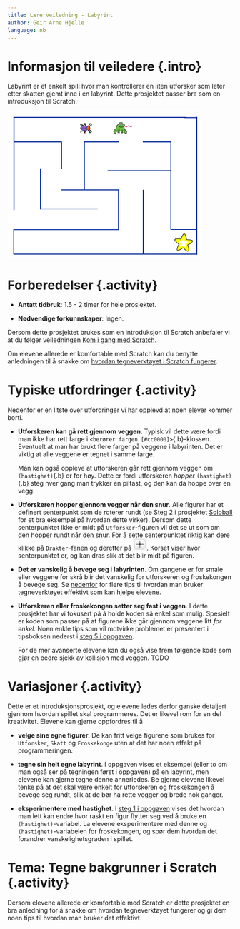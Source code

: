 ```yaml
---
title: Lærerveiledning - Labyrint
author: Geir Arne Hjelle
language: nb
---
```


# Informasjon til veiledere {.intro}

Labyrint er et enkelt spill hvor man kontrollerer en liten utforsker
som leter etter skatten gjemt inne i en labyrint. Dette prosjektet
passer bra som en introduksjon til Scratch.

![](labyrint.png)

# Forberedelser {.activity}

+ __Antatt tidbruk__: 1.5 - 2 timer for hele prosjektet.

+ __Nødvendige forkunnskaper__: Ingen.

Dersom dette prosjektet brukes som en introduksjon til Scratch
anbefaler vi at du følger veiledningen
[Kom i gang med Scratch](../guides/kom_i_gang_med_scratch.html).

Om elevene allerede er komfortable med Scratch kan du benytte
anledningen til å snakke om
[hvordan tegneverktøyet i Scratch fungerer](#tema-tegne-bakgrunner-i-scratch).

# Typiske utfordringer {.activity}

Nedenfor er en litste over utfordringer vi har opplevd at noen elever
kommer borti.

+ __Utforskeren kan gå rett gjennom veggen__. Typisk vil dette være
  fordi man ikke har rett farge i `<berører fargen [#cc0000]>`{.b}-klossen.
  Eventuelt at man har brukt flere farger på veggene i labyrinten. Det er
  viktig at alle veggene er tegnet i samme farge.

  Man kan også oppleve at utforskeren går rett gjennom veggen om
  `(hastighet)`{.b} er for høy. Dette er fordi utforskeren _hopper_
  `(hastighet)`{.b} steg hver gang man trykker en piltast, og den kan
  da hoppe over en vegg.

+ __Utforskeren hopper gjennom vegger når den snur__. Alle figurer har
  et definert senterpunkt som de roterer rundt (se Steg 2 i prosjektet
  [Soloball](../solo_ball/soloball.html) for et bra eksempel på hvordan
  dette virker). Dersom dette senterpunktet ikke er midt på
  `Utforsker`-figuren vil det se ut som om den hopper rundt når den
  snur. For å sette senterpunktet riktig kan dere klikke på
  `Drakter`-fanen og deretter på
  ![Velg senterpunkt](../bilder/velg_senterpunkt.png). Korset viser
  hvor senterpunktet er, og kan dras slik at det blir midt på figuren.

+ __Det er vanskelig å bevege seg i labyrinten__. Om gangene er for
  smale eller veggene for skrå blir det vanskelig for utforskeren og
  froskekongen å bevege seg. Se
  [nedenfor](#tema-tegne-bakgrunner-i-scratch) for flere tips til
  hvordan man bruker tegneverktøyet effektivt som kan hjelpe elevene.

+ __Utforskeren eller froskekongen setter seg fast i veggen__. I dette
  prosjektet har vi fokusert på å holde koden så enkel som
  mulig. Spesielt er koden som passer på at figurene ikke går gjennom
  veggene litt _for enkel_. Noen enkle tips som vil motvirke problemet
  er presentert i tipsboksen nederst i
  [steg 5 i oppgaven](labyrint.html#tips-3).

  For de mer avanserte elevene kan du også vise frem følgende kode som
  gjør en bedre sjekk av kollisjon med veggen.  TODO

# Variasjoner {.activity}

Dette er et introduksjonsprosjekt, og elevene ledes derfor ganske
detaljert gjennom hvordan spillet skal programmeres. Det er likevel
rom for en del kreativitet. Elevene kan gjerne oppfordres til å

+ __velge sine egne figurer__. De kan fritt velge figurene som brukes
  for `Utforsker`, `Skatt` og `Froskekonge` uten at det har noen
  effekt på programmeringen.

+ __tegne sin helt egne labyrint__. I oppgaven vises et eksempel
  (eller to om man også ser på tegningen først i oppgaven) på en
  labyrint, men elevene kan gjerne tegne denne annerledes. Be gjerne
  elevene likevel tenke på at det skal være enkelt for utforskeren og
  froskekongen å bevege seg rundt, slik at de bør ha rette vegger og
  brede nok ganger.

+ __eksperimentere med hastighet__. I
  [steg 1 i oppgaven](labyrint.html#steg-1-hvordan-styre-figurer-med-piltastene)
  vises det hvordan man lett kan endre hvor raskt en figur flytter seg
  ved å bruke en `(hastighet)`-variabel. La elevene eksperimentere med
  denne og `(hastighet)`-variabelen for froskekongen, og spør dem
  hvordan det forandrer vanskelighetsgraden i spillet.

# Tema: Tegne bakgrunner i Scratch {.activity}

Dersom elevene allerede er komfortable med Scratch er dette prosjektet
en bra anledning for å snakke om hvordan tegneverktøyet fungerer og gi
dem noen tips til hvordan man bruker det effektivt.
